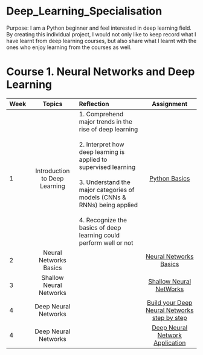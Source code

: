 # Deep_Learning_Specialisation

Purpose: I am a Python beginner and feel interested in deep learning field.
By creating this individual project, I would not only like to keep record what I have learnt from deep learning courses, but also share what I learnt with the ones who enjoy learning from the courses as well.

# Course 1. Neural Networks and Deep Learning

|Week| Topics| Reflection| Assignment |
|----|:------:|:-------|:------------:|
|1|Introduction to Deep Learning|1. Comprehend major trends in the rise of deep learning <br><br> 2. Interpret how deep learning is applied to supervised learning <br><br> 3. Understand the major categories of models (CNNs & RNNs) being applied <br><br> 4. Recognize the basics of deep learning could perform well or not |[Python Basics](https://github.com/joyfinder/Deep_Learning_Specialisation/blob/master/Neural%20NetWorks%20and%20Deep%20Learning/Week%201%20Introduction%20to%20deep%20learning/Python_Basics_With_Numpy_v3a.ipynb)|
|2|Neural Networks Basics||[Neural Networks Basics](https://github.com/joyfinder/Deep_Learning_Specialisation/blob/master/Neural%20NetWorks%20and%20Deep%20Learning/Week%202%20Neural%20Networks%20Basics/Logistic_Regression_with_a_Neural_Network_mindset_v6a.ipynb)|
|3|Shallow Neural Networks||[Shallow Neural NetWorks](https://github.com/joyfinder/Deep_Learning_Specialisation/blob/master/Neural%20NetWorks%20and%20Deep%20Learning/Week%203%20Shallow%20neural%20networks/Planar_data_classification_with_onehidden_layer_v6c.ipynb)|
|4|Deep Neural Networks||[Build your Deep Neural Networks step by step](https://github.com/joyfinder/Deep_Learning_Specialisation/blob/master/Neural%20NetWorks%20and%20Deep%20Learning/Week%204%20Deep%20Neural%20Networks/Building_your_Deep_Neural_Network_Step_by_Step_v8a.ipynb)|
|4|Deep Neural Networks||[Deep Neural Network Application](https://github.com/joyfinder/Deep_Learning_Specialisation/blob/master/Neural%20NetWorks%20and%20Deep%20Learning/Week%204%20Deep%20Neural%20Networks/Deep%2BNeural%2BNetwork%2B-%2BApplication%2Bv8.ipynb)|

